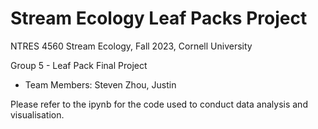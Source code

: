 # Stream Ecology Leaf Packs Project

NTRES 4560 Stream Ecology, Fall 2023, Cornell University

Group 5 - Leaf Pack Final Project
 - Team Members: Steven Zhou, Justin

Please refer to the ipynb for the code used to conduct data analysis and visualisation.
